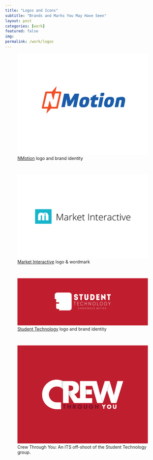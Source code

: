 ```yaml
---
title: "Logos and Icons"
subtitle: "Brands and Marks You May Have Seen"
layout: post
categories: [work]
featured: false
img: 
permalink: /work/logos
---
```


<figure>
  <img src="/img/work/NMotionlogo.png" alt="NMotion Logo">
  <figcaption><a href="http://nmotion.co" target="_blank">NMotion</a> logo and brand identity</figcaption>
</figure>

<br>

<figure>
  <img src="/img/work/Market_blue.jpg" alt="Market Interactive">
  <figcaption><a href="http://madebymarket.com" target="_blank">Market Interactive</a> logo & wordmark</figcaption>
</figure>

<!-- <br>

{Market Interactive print} -->

<br>

<figure>
  <img src="/img/work/ST.jpg" alt="Student Technology Logo">
  <figcaption><a href="http://yourtech.unl.edu/" target="_blank">Student Technology</a> logo and brand identity</figcaption>
</figure>

<br>

<figure>
  <img src="/img/work/CREW_red.jpg" alt="Crew Through You">
  <figcaption>Crew Through You: An ITS off-shoot of the Student Technology group.</figcaption>
</figure>

<br>

